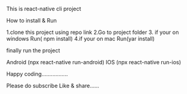 This is react-native cli project

How to install & Run

1.clone this project using repo link
2.Go to project folder
3. if your on windows Run( npm install)
4.if your on mac Run(yar install)

finally run the project

Android (npx react-native run-android)
IOS (npx react-native run-ios)

Happy coding.................

Please do subscribe Like & share......
